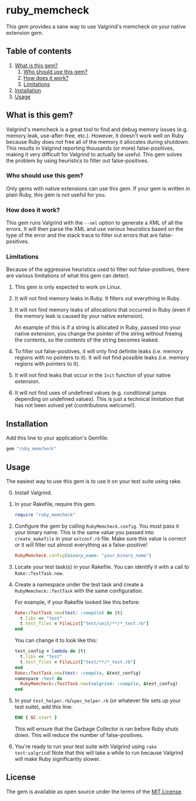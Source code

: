 # ruby_memcheck

This gem provides a sane way to use Valgrind's memcheck on your native extension gem.

## Table of contents

1. [What is this gem?](#what-is-this-gem)
    1. [Who should use this gem?](#who-should-use-this-gem)
    1. [How does it work?](#how-does-it-work)
    1. [Limitations](#limitations)
1. [Installation](#installation)
1. [Usage](#usage)

## What is this gem?

Valgrind's memcheck is a great tool to find and debug memory issues (e.g. memory leak, use-after-free, etc.). However, it doesn't work well on Ruby because Ruby does not free all of the memory it allocates during shutdown. This results in Valgrind reporting thousands (or more) false-positives, making it very difficult for Valgrind to actually be useful. This gem solves the problem by using heuristics to filter out false-positives.

### Who should use this gem?

Only gems with native extensions can use this gem. If your gem is written in plain Ruby, this gem is not useful for you.

### How does it work?

This gem runs Valgrind with the `--xml` option to generate a XML of all the errors. It will then parse the XML and use various heuristics based on the type of the error and the stack trace to filter out errors that are false-positives.

### Limitations

Because of the aggressive heuristics used to filter out false-positives, there are various limitations of what this gem can detect.

1. This gem is only expected to work on Linux.
1. It will not find memory leaks in Ruby. It filters out everything in Ruby.
1. It will not find memory leaks of allocations that occurred in Ruby (even if the memory leak is caused by your native extension).

    An example of this is if a string is allocated in Ruby, passed into your native extension, you change the pointer of the string without freeing the contents, so the contents of the string becomes leaked.
1. To filter out false-positives, it will only find definite leaks (i.e. memory regions with no pointers to it). It will not find possible leaks (i.e. memory regions with pointers to it).
1. It will not find leaks that occur in the `Init` function of your native extension.
1. It will not find uses of undefined values (e.g. conditional jumps depending on undefined values). This is just a technical limitation that has not been solved yet (contributions welcome!).

## Installation

Add this line to your application's Gemfile:

```ruby
gem "ruby_memcheck"
```

## Usage

The easiest way to use this gem is to use it on your test suite using rake.

0. Install Valgrind.
1. In your Rakefile, require this gem.

    ```ruby
    require "ruby_memcheck"
    ```
1. Configure the gem by calling `RubyMemcheck.config`. You must pass it your binary name. This is the same value you passed into `create_makefile` in your `extconf.rb` file. Make sure this value is correct or it will filter out almost everything as a false-positive!

    ```ruby
    RubyMemcheck.config(binary_name: "your_binary_name")
    ```
1. Locate your test task(s) in your Rakefile. You can identify it with a call to `Rake::TestTask.new`.
1. Create a namespace under the test task and create a `RubyMemcheck::TestTask` with the same configuration.

    For example, if your Rakefile looked like this before:

    ```ruby
    Rake::TestTask.new(test: :compile) do |t|
      t.libs << "test"
      t.test_files = FileList["test/unit/**/*_test.rb"]
    end
    ```

    You can change it to look like this:

    ```ruby
    test_config = lambda do |t|
      t.libs << "test"
      t.test_files = FileList["test/**/*_test.rb"]
    end
    Rake::TestTask.new(test: :compile, &test_config)
    namespace :test do
      RubyMemcheck::TestTask.new(valgrind: :compile, &test_config)
    end
    ```
1. In your `test_helper.rb`/`spec_helper.rb` (or whatever file sets up your test suite), add this line:

    ```ruby
    END { GC.start }
    ```

    This will ensure that the Garbage Collector is ran before Ruby shuts down. This will reduce the number of false-positives.
1. You're ready to run your test suite with Valgrind using `rake test:valgrind`! Note that this will take a while to run because Valgrind will make Ruby significantly slower.

## License

The gem is available as open source under the terms of the [MIT License](https://opensource.org/licenses/MIT).
